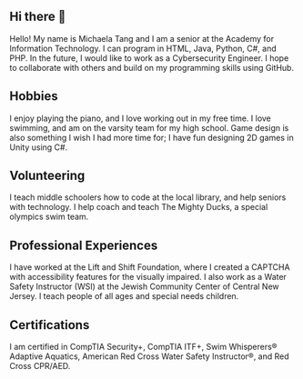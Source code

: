 ## Hi there 👋
Hello! My name is Michaela Tang and I am a senior at the Academy for Information Technology. I can program in HTML, Java, Python, C#, and PHP.
In the future, I would like to work as a Cybersecurity Engineer.
I hope to collaborate with others and build on my programming skills using GitHub.

## Hobbies
I enjoy playing the piano, and I love working out in my free time.
I love swimming, and am on the varsity team for my high school.
Game design is also something I wish I had more time for; I have fun designing 2D games in Unity using C#.

## Volunteering
I teach middle schoolers how to code at the local library, and help seniors with technology. I help coach and teach The Mighty Ducks, a special olympics swim team.

## Professional Experiences
I  have worked at the Lift and Shift Foundation, where I created a CAPTCHA with accessibility features for the visually impaired.
I also work as a Water Safety Instructor (WSI) at the Jewish Community Center of Central New Jersey. I teach people of all ages and special needs children.

## Certifications
I am certified in CompTIA Security+, CompTIA ITF+, Swim Whisperers® Adaptive Aquatics, American Red Cross Water Safety Instructor®, and Red Cross CPR/AED.

<!--
**MikiT123/MikiT123** is a ✨ _special_ ✨ repository because its `README.md` (this file) appears on your GitHub profile.

Here are some ideas to get you started:

- 🔭 I’m currently working on ...
- 🌱 I’m currently learning ...
- 👯 I’m looking to collaborate on ...
- 🤔 I’m looking for help with ...
- 💬 Ask me about ...
- 📫 How to reach me: ...
- 😄 Pronouns: ...
- ⚡ Fun fact: ...
-->
